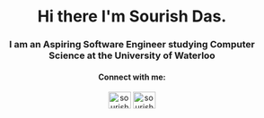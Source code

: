 <h1 align="center">Hi there I'm Sourish Das.</h1>
<h3 align="center">I am an Aspiring Software Engineer studying Computer Science at the University of Waterloo</h3>


<h4 align="center">Connect with me:</h4>

<p align="center">
<a href="https://linkedin.com/in/sourishdas" target="blank"><img align="center" src="https://raw.githubusercontent.com/rahuldkjain/github-profile-readme-generator/master/src/images/icons/Social/linked-in-alt.svg" alt="sourishdas" height="30" width="40" /></a>
<a href="https://www.instagram.com/sourish.das07/" target="blank"><img align="center" src="https://raw.githubusercontent.com/rahuldkjain/github-profile-readme-generator/master/src/images/icons/Social/instagram.svg" alt="sourishdas07" height="30" width="40" /></a>
</p>
